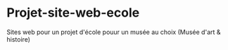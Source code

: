 # Projet-site-web-ecole
Sites web pour un projet d'école pouur un musée au choix (Musée d'art &amp; histoire)
